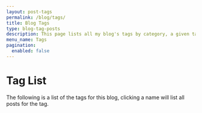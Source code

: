 ```yaml
---
layout: post-tags
permalink: /blog/tags/
title: Blog Tags
type: blog-tag-posts
description: This page lists all my blog's tags by category, a given tag can appear in more than one category.
menu_name: Tags
pagination: 
  enabled: false
---
```

# Tag List 
           
The following is a list of the tags for this blog, clicking a name will list all posts for the tag.           